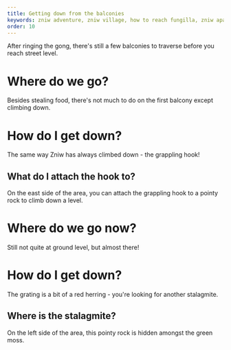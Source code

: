 ```yaml
---
title: Getting down from the balconies
keywords: zniw adventure, zniw village, how to reach fungilla, zniw apartment puzzle, zniw apartment puzzles
order: 10
---
```


After ringing the gong, there's still a few balconies to traverse before you reach street level.

# Where do we go?
Besides stealing food, there's not much to do on the first balcony except climbing down.

# How do I get down?
The same way Zniw has always climbed down - the grappling hook!

## What do I attach the hook to?
On the east side of the area, you can attach the grappling hook to a pointy rock to climb down a level.

# Where do we go now?
Still not quite at ground level, but almost there!

# How do I get down?
The grating is a bit of a red herring - you're looking for another stalagmite.

## Where is the stalagmite?
On the left side of the area, this pointy rock is hidden amongst the green moss.